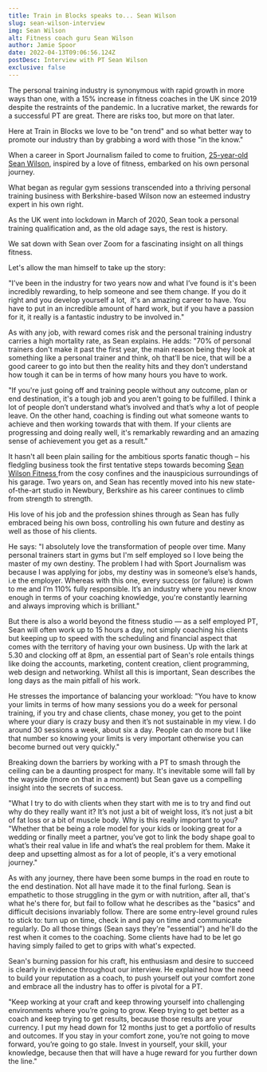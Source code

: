 ```yaml
---
title: Train in Blocks speaks to... Sean Wilson
slug: sean-wilson-interview
img: Sean Wilson
alt: Fitness coach guru Sean Wilson
author: Jamie Spoor
date: 2022-04-13T09:06:56.124Z
postDesc: Interview with PT Sean Wilson
exclusive: false
---
```

The personal training industry is synonymous with rapid growth in more ways than one, with a 15% increase in fitness coaches in the UK since 2019 despite the restraints of the pandemic. In a lucrative market, the rewards for a successful PT are great. There are risks too, but more on that later. 

Here at Train in Blocks we love to be "on trend" and so what better way to promote our industry than by grabbing a word with those "in the know." 

When a career in Sport Journalism failed to come to fruition, [25-year-old Sean Wilson,](http://seanwilsonfitness.com/) inspired by a love of fitness, embarked on his own personal journey. 

What began as regular gym sessions transcended into a thriving personal training business with Berkshire-based Wilson now an esteemed industry expert in his own right. 

As the UK went into lockdown in March of 2020, Sean took a personal training qualification and, as the old adage says, the rest is history.

We sat down with Sean over Zoom for a fascinating insight on all things fitness.

Let's allow the man himself to take up the story: 

"I’ve been in the industry for two years now and what I’ve found is it's been incredibly rewarding, to help someone and see them change. If you do it right and you develop yourself a lot,  it's an amazing career to have. You have to put in an incredible amount of hard work, but if you have a passion for it, it really is a fantastic industry to be involved in."

As with any job, with reward comes risk and the personal training industry carries a high mortality rate, as Sean explains. 
He adds: "70% of personal trainers don't make it past the first year, the main reason being they look at something like a personal trainer and think, oh that’ll be nice, that will be a good career to go into but then the reality hits and they don’t understand how tough it can be in terms of how many hours you have to work.

"If you're just going off and training people without any outcome, plan or end destination, it's a tough job and you aren't going to be fulfilled. I think a lot of people don’t understand what’s involved and that’s why a lot of people leave. On the other hand, coaching is finding out what someone wants to achieve and then working towards that with them. If your clients are progressing and doing really well, it's remarkably rewarding and an amazing sense of achievement you get as a result." 

It hasn't all been plain sailing for the ambitious sports fanatic though – his fledgling business took the first tentative steps towards becoming [Sean Wilson Fitness ](http://seanwilsonfitness.com/services/)from the cosy confines and the inauspicious surroundings of his garage. Two years on, and Sean has recently moved into his new state-of-the-art studio in Newbury, Berkshire as his career continues to climb from strength to strength.

His love of his job and the profession shines through as Sean has fully embraced being his own boss, controlling his own future and destiny as well as those of his clients. 

 He says: "I absolutely love the transformation of people over time.  Many personal trainers start in gyms but I'm self employed so I love being the master of my own destiny. The problem I had with Sport Journalism was because I was applying for jobs, my destiny was in someone’s else’s hands, i.e the employer. Whereas with this one, every success (or failure) is down to me and I’m 110% fully responsible. It’s an industry where you never know enough in terms of your coaching knowledge, you're constantly learning and always improving which is brilliant."

But there is also a world beyond the fitness studio — as a self employed PT, Sean will often work up to 15 hours a day, not simply coaching his clients but keeping up to speed with the scheduling and financial aspect that comes with the territory of having your own business. Up with the lark at 5.30 and clocking off at 8pm, an essential part of Sean's role entails things like doing the accounts, marketing, content creation, client programming, web design and networking. Whilst all this is important, Sean describes the long days as the main pitfall of his work.  

He stresses the importance of balancing your workload:
"You have to know your limits in terms of how many sessions you do a week for personal training, if you try and chase clients, chase money, you get to the point where your diary is crazy busy and then it’s not sustainable in my view. I do around 30 sessions a week, about six a day. People can do more but I like that number so knowing your limits is very important otherwise you can become burned out very quickly."

Breaking down the barriers by working with a PT to smash through the ceiling can be a daunting prospect for many. It's inevitable some will fall by the wayside (more on that in a moment) but Sean gave us a compelling insight into the secrets of success. 

 "What I try to do with clients when they start with me is to try and find out why do they really want it? It’s not just a bit of weight loss, it’s not just a bit of fat loss or a bit of muscle body. Why is this really important to you? "Whether that be being a role model for your kids or looking great for a wedding or finally meet a partner, you’ve got to link the body shape goal to what’s their real value in life and what’s the real problem for them.  Make it deep and upsetting almost as for a lot of people, it's a very emotional journey."

As with any journey, there have been some bumps in the road en route to the end destination. Not all have made it to the final furlong. Sean is empathetic to those struggling in the gym or with nutrition, after all, that's what he's there for, but fail to follow what he describes as the "basics" and difficult decisions invariably follow. There are some entry-level ground rules to stick to: turn up on time, check in and pay on time and communicate regularly. Do all those things (Sean says they're "essential") and he'll do the rest when it comes to the coaching. Some clients have had to be let go having simply failed to get to grips with what's expected. 

Sean's burning passion for his craft, his enthusiasm and desire to succeed is clearly in evidence throughout our interview. He explained how the need to build your reputation as a coach, to push yourself out your comfort zone and embrace all the industry has to offer is pivotal for a PT.

"Keep working at your craft and keep throwing yourself into challenging environments where you’re going to grow. Keep trying to get better as a coach and keep trying to get results, because those results are your currency.  I put my head down for 12 months just to get a portfolio of results and outcomes. If you stay in your comfort zone, you’re not going to move forward, you’re going to go stale. Invest in yourself, your skill, your knowledge, because then that will have a huge reward for you further down the line."